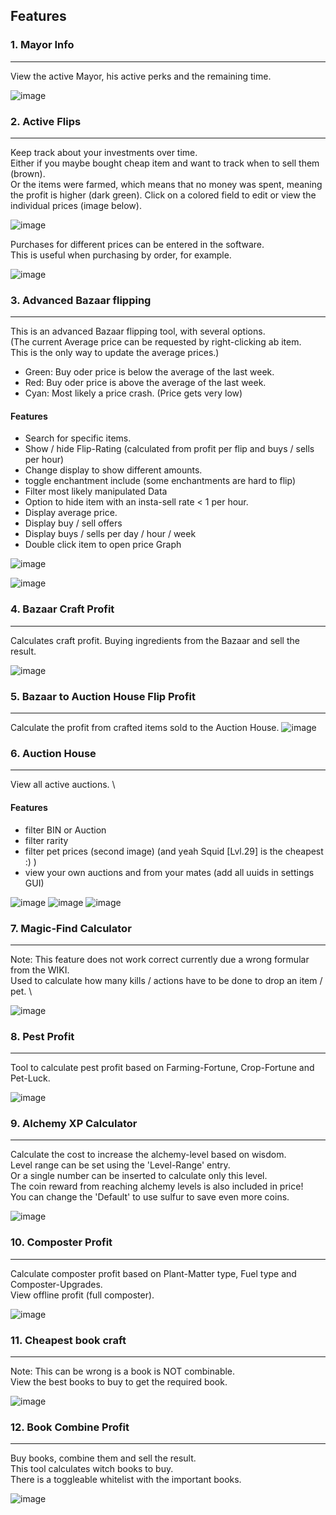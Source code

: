 ## Features
### 1. Mayor Info

---
View the active Mayor, his active perks and the remaining time.


![image](src/images/reference/mayor.png) 
### 2. Active Flips

---
Keep track about your investments over time. \
Either if you maybe bought cheap item and want to track when to sell them (brown). \
Or the items were farmed, which means that no money was spent, meaning the profit is higher (dark green).
Click on a colored field to edit or view the individual prices (image below).

![image](src/images/reference/active_flips.png) 

Purchases for different prices can be entered in the software. \
This is useful when purchasing by order, for example.

![image](src/images/reference/edit_active_flips.png) 

### 3. Advanced Bazaar flipping

---
This is an advanced Bazaar flipping tool, with several options. \
(The current Average price can be requested by right-clicking ab item. \
This is the only way to update the average prices.)
* Green: Buy oder price is below the average of the last week.
* Red: Buy oder price is above the average of the last week.
* Cyan: Most likely a price crash. (Price gets very low)
#### Features
* Search for specific items.
* Show / hide Flip-Rating (calculated from profit per flip and buys / sells per hour)
* Change display to show different amounts.
* toggle enchantment include (some enchantments are hard to flip)
* Filter most likely manipulated Data
* Option to hide item with an insta-sell rate < 1 per hour.
* Display average price.
* Display buy / sell offers
* Display buys / sells per day / hour / week
* Double click item to open price Graph

![image](src/images/reference/bazaar_flip.png) 

![image](src/images/reference/price_graph.png) 

### 4. Bazaar Craft Profit

---
Calculates craft profit. Buying ingredients from the Bazaar and sell the result.

![image](src/images/reference/craft_profit.png) 

### 5. Bazaar to Auction House Flip Profit

---
Calculate the profit from crafted items sold to the Auction House. 
![image](src/images/reference/bazaar_to_auc.png) 

### 6. Auction House

---
View all active auctions. \

#### Features
* filter BIN or Auction
* filter rarity
* filter pet prices (second image) (and yeah Squid [Lvl.29] is the cheapest :) )
* view your own auctions and from your mates (add all uuids in settings GUI)

![image](src/images/reference/auction_house.png) 
![image](src/images/reference/auctions_active.png) 
![image](src/images/reference/pet_filter.png) 

### 7. Magic-Find Calculator

---
Note: This feature does not work correct currently due a wrong formular from the WIKI. \
Used to calculate how many kills / actions have to be done to drop an item / pet. \

![image](src/images/reference/magic_find.png) 

### 8. Pest Profit

---
Tool to calculate pest profit based on Farming-Fortune, Crop-Fortune and Pet-Luck.

![image](src/images/reference/pest_profit.png) 

### 9. Alchemy XP Calculator

---
Calculate the cost to increase the alchemy-level based on wisdom. \
Level range can be set using the 'Level-Range' entry. \
Or a single number can be inserted to calculate only this level. \
The coin reward from reaching alchemy levels is also included in price! \
You can change the 'Default' to use sulfur to save even more coins.

![image](src/images/reference/alchemy.png)

### 10. Composter Profit

---
Calculate composter profit based on Plant-Matter type, Fuel type and Composter-Upgrades. \
View offline profit (full composter).

![image](src/images/reference/composter.png)

### 11. Cheapest book craft

---
Note: This can be wrong is a book is NOT combinable. \
View the best books to buy to get the required book.

![image](src/images/reference/cheapest_book.png)

### 12. Book Combine Profit

---
Buy books, combine them and sell the result. \
This tool calculates witch books to buy. \
There is a toggleable whitelist with the important books.

![image](src/images/reference/book_profit.png)
